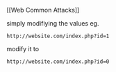 [[Web Common Attacks]]

simply modifiying the values eg.
```
http://website.com/index.php?id=1
```
modify it to
```
http://website.com/index.php?id=0
```